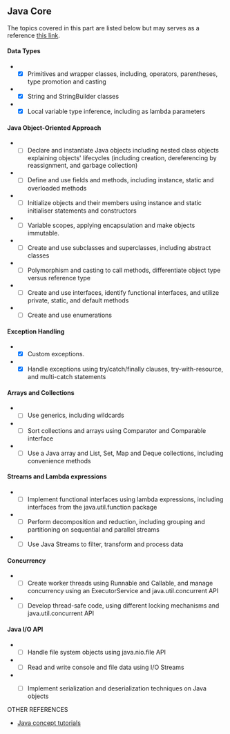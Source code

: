 
## Java Core
The topics covered in this part are listed below but may serves as a reference [this link](https://education.oracle.com/java-se-11-developer/pexam_1Z0-819?intcmp=WWOUBLOGPOSTLADJAVA082913).


#### Data Types
* -[X] Primitives and wrapper classes, including, operators, parentheses, type promotion and casting
* -[X] String and StringBuilder classes
* -[X] Local variable type inference, including as lambda parameters

#### Java Object-Oriented Approach
* -[ ] Declare and instantiate Java objects including nested class objects explaining objects' lifecycles (including creation, dereferencing by reassignment, and garbage collection)
* -[ ] Define and use fields and methods, including instance, static and overloaded methods
* -[ ] Initialize objects and their members using instance and static initialiser statements and constructors
* -[ ] Variable scopes, applying encapsulation and make objects immutable.
* -[ ] Create and use subclasses and superclasses, including abstract classes
* -[ ] Polymorphism and casting to call methods, differentiate object type versus reference type
* -[ ] Create and use interfaces, identify functional interfaces, and utilize private, static, and default methods
* -[ ] Create and use enumerations

#### Exception Handling
* -[X] Custom exceptions.
* -[X] Handle exceptions using try/catch/finally clauses, try-with-resource, and multi-catch statements

#### Arrays and Collections
* -[ ] Use generics, including wildcards
* -[ ] Sort collections and arrays using Comparator and Comparable interface
* -[ ] Use a Java array and List, Set, Map and Deque collections, including convenience methods

#### Streams and Lambda expressions
* -[ ] Implement functional interfaces using lambda expressions, including interfaces from the java.util.function package
* -[ ] Perform decomposition and reduction, including grouping and partitioning on sequential and parallel streams
* -[ ] Use Java Streams to filter, transform and process data

#### Concurrency
* -[ ] Create worker threads using Runnable and Callable, and manage concurrency using an ExecutorService and java.util.concurrent API
* -[ ] Develop thread-safe code, using different locking mechanisms and java.util.concurrent API

#### Java I/O API
* -[ ] Handle file system objects using java.nio.file API
* -[ ] Read and write console and file data using I/O Streams
* -[ ] Implement serialization and deserialization techniques on Java objects


OTHER REFERENCES
- [Java concept tutorials](https://javaconceptoftheday.com)

